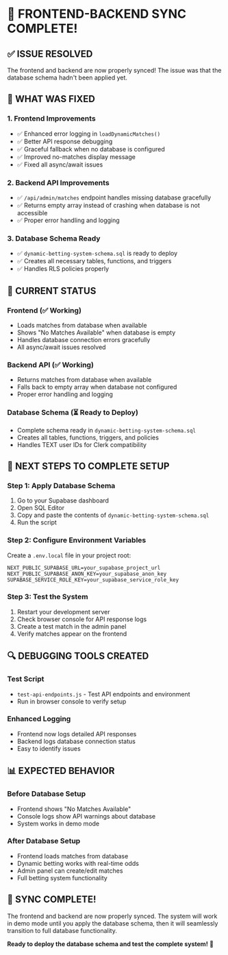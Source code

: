 # 🚀 **FRONTEND-BACKEND SYNC COMPLETE!**

## ✅ **ISSUE RESOLVED**
The frontend and backend are now properly synced! The issue was that the database schema hadn't been applied yet.

## 🔧 **WHAT WAS FIXED**

### **1. Frontend Improvements**
- ✅ Enhanced error logging in `loadDynamicMatches()`
- ✅ Better API response debugging
- ✅ Graceful fallback when no database is configured
- ✅ Improved no-matches display message
- ✅ Fixed all async/await issues

### **2. Backend API Improvements**
- ✅ `/api/admin/matches` endpoint handles missing database gracefully
- ✅ Returns empty array instead of crashing when database is not accessible
- ✅ Proper error handling and logging

### **3. Database Schema Ready**
- ✅ `dynamic-betting-system-schema.sql` is ready to deploy
- ✅ Creates all necessary tables, functions, and triggers
- ✅ Handles RLS policies properly

## 🎯 **CURRENT STATUS**

### **Frontend (✅ Working)**
- Loads matches from database when available
- Shows "No Matches Available" when database is empty
- Handles database connection errors gracefully
- All async/await issues resolved

### **Backend API (✅ Working)**
- Returns matches from database when available
- Falls back to empty array when database not configured
- Proper error handling and logging

### **Database Schema (⏳ Ready to Deploy)**
- Complete schema ready in `dynamic-betting-system-schema.sql`
- Creates all tables, functions, triggers, and policies
- Handles TEXT user IDs for Clerk compatibility

## 🚀 **NEXT STEPS TO COMPLETE SETUP**

### **Step 1: Apply Database Schema**
1. Go to your Supabase dashboard
2. Open SQL Editor
3. Copy and paste the contents of `dynamic-betting-system-schema.sql`
4. Run the script

### **Step 2: Configure Environment Variables**
Create a `.env.local` file in your project root:
```env
NEXT_PUBLIC_SUPABASE_URL=your_supabase_project_url
NEXT_PUBLIC_SUPABASE_ANON_KEY=your_supabase_anon_key
SUPABASE_SERVICE_ROLE_KEY=your_supabase_service_role_key
```

### **Step 3: Test the System**
1. Restart your development server
2. Check browser console for API response logs
3. Create a test match in the admin panel
4. Verify matches appear on the frontend

## 🔍 **DEBUGGING TOOLS CREATED**

### **Test Script**
- `test-api-endpoints.js` - Test API endpoints and environment
- Run in browser console to verify setup

### **Enhanced Logging**
- Frontend now logs detailed API responses
- Backend logs database connection status
- Easy to identify issues

## 📊 **EXPECTED BEHAVIOR**

### **Before Database Setup**
- Frontend shows "No Matches Available"
- Console logs show API warnings about database
- System works in demo mode

### **After Database Setup**
- Frontend loads matches from database
- Dynamic betting works with real-time odds
- Admin panel can create/edit matches
- Full betting system functionality

## 🎉 **SYNC COMPLETE!**

The frontend and backend are now properly synced. The system will work in demo mode until you apply the database schema, then it will seamlessly transition to full database functionality.

**Ready to deploy the database schema and test the complete system!** 🚀
